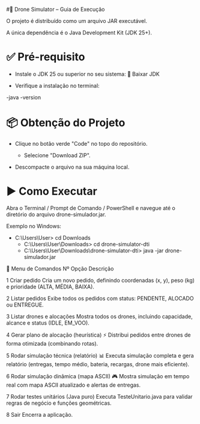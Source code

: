 #🚀 Drone Simulator – Guia de Execução

O projeto é distribuído como um arquivo JAR executável.

A única dependência é o Java Development Kit (JDK 25+).

# ✅ Pré-requisito

- Instale o JDK 25 ou superior no seu sistema:
🔗 Baixar JDK

- Verifique a instalação no terminal:

 -java -version

# 📦 Obtenção do Projeto

- Clique no botão verde "Code" no topo do repositório.

  - Selecione "Download ZIP".

- Descompacte o arquivo na sua máquina local.

# ▶️ Como Executar

Abra o Terminal / Prompt de Comando / PowerShell e navegue até o diretório do arquivo drone-simulador.jar.

Exemplo no Windows:
- C:\Users\User> cd Downloads
  - C:\Users\User\Downloads> cd drone-simulator-dti
   - C:\Users\User\Downloads\drone-simulator-dti> java -jar drone-simulador.jar

📖 Menu de Comandos
Nº	Opção	Descrição

1	Criar pedido	Cria um novo pedido, definindo coordenadas (x, y), peso (kg) e prioridade (ALTA, MÉDIA, BAIXA).

2	Listar pedidos	Exibe todos os pedidos com status: PENDENTE, ALOCADO ou ENTREGUE.

3	Listar drones e alocações	Mostra todos os drones, incluindo capacidade, alcance e status (IDLE, EM_VOO).

4	Gerar plano de alocação (heurística) ⚡	Distribui pedidos entre drones de forma otimizada (combinando rotas).

5	Rodar simulação técnica (relatório) 📊	Executa simulação completa e gera relatório (entregas, tempo médio, bateria, recargas, drone mais eficiente).

6	Rodar simulação dinâmica (mapa ASCII) 🎮	Mostra simulação em tempo real com mapa ASCII atualizado e alertas de entregas.

7	Rodar testes unitários (Java puro)	Executa TesteUnitario.java para validar regras de negócio e funções geométricas.

8	Sair	Encerra a aplicação.
